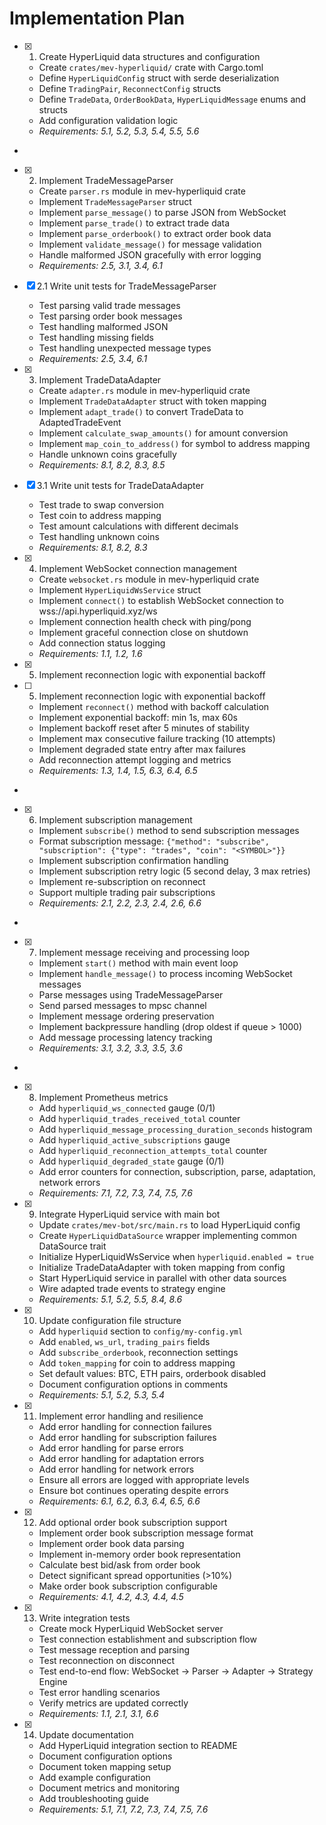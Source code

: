 # Implementation Plan

- [x] 1. Create HyperLiquid data structures and configuration





  - Create `crates/mev-hyperliquid/` crate with Cargo.toml
  - Define `HyperLiquidConfig` struct with serde deserialization
  - Define `TradingPair`, `ReconnectConfig` structs
  - Define `TradeData`, `OrderBookData`, `HyperLiquidMessage` enums and structs
  - Add configuration validation logic
  - _Requirements: 5.1, 5.2, 5.3, 5.4, 5.5, 5.6_
-

- [x] 2. Implement TradeMessageParser




  - Create `parser.rs` module in mev-hyperliquid crate
  - Implement `TradeMessageParser` struct
  - Implement `parse_message()` to parse JSON from WebSocket
  - Implement `parse_trade()` to extract trade data
  - Implement `parse_orderbook()` to extract order book data
  - Implement `validate_message()` for message validation
  - Handle malformed JSON gracefully with error logging
  - _Requirements: 2.5, 3.1, 3.4, 6.1_

- [x] 2.1 Write unit tests for TradeMessageParser


  - Test parsing valid trade messages
  - Test parsing order book messages
  - Test handling malformed JSON
  - Test handling missing fields
  - Test handling unexpected message types
  - _Requirements: 2.5, 3.4, 6.1_

- [x] 3. Implement TradeDataAdapter





  - Create `adapter.rs` module in mev-hyperliquid crate
  - Implement `TradeDataAdapter` struct with token mapping
  - Implement `adapt_trade()` to convert TradeData to AdaptedTradeEvent
  - Implement `calculate_swap_amounts()` for amount conversion
  - Implement `map_coin_to_address()` for symbol to address mapping
  - Handle unknown coins gracefully
  - _Requirements: 8.1, 8.2, 8.3, 8.5_

- [x] 3.1 Write unit tests for TradeDataAdapter


  - Test trade to swap conversion
  - Test coin to address mapping
  - Test amount calculations with different decimals
  - Test handling unknown coins
  - _Requirements: 8.1, 8.2, 8.3_

- [x] 4. Implement WebSocket connection management





  - Create `websocket.rs` module in mev-hyperliquid crate
  - Implement `HyperLiquidWsService` struct
  - Implement `connect()` to establish WebSocket connection to wss://api.hyperliquid.xyz/ws
  - Implement connection health check with ping/pong
  - Implement graceful connection close on shutdown
  - Add connection status logging
  - _Requirements: 1.1, 1.2, 1.6_
- [x] 5. Implement reconnection logic with exponential backoff













- [ ] 5. Implement reconnection logic with exponential backoff

  - Implement `reconnect()` method with backoff calculation
  - Implement exponential backoff: min 1s, max 60s
  - Implement backoff reset after 5 minutes of stability
  - Implement max consecutive failure tracking (10 attempts)
  - Implement degraded state entry after max failures
  - Add reconnection attempt logging and metrics
  - _Requirements: 1.3, 1.4, 1.5, 6.3, 6.4, 6.5_
-

- [x] 6. Implement subscription management




  - Implement `subscribe()` method to send subscription messages
  - Format subscription message: `{"method": "subscribe", "subscription": {"type": "trades", "coin": "<SYMBOL>"}}`
  - Implement subscription confirmation handling
  - Implement subscription retry logic (5 second delay, 3 max retries)
  - Implement re-subscription on reconnect
  - Support multiple trading pair subscriptions
  - _Requirements: 2.1, 2.2, 2.3, 2.4, 2.6, 6.6_
-

- [x] 7. Implement message receiving and processing loop




  - Implement `start()` method with main event loop
  - Implement `handle_message()` to process incoming WebSocket messages
  - Parse messages using TradeMessageParser
  - Send parsed messages to mpsc channel
  - Implement message ordering preservation
  - Implement backpressure handling (drop oldest if queue > 1000)
  - Add message processing latency tracking
  - _Requirements: 3.1, 3.2, 3.3, 3.5, 3.6_
-

- [x] 8. Implement Prometheus metrics



  - Add `hyperliquid_ws_connected` gauge (0/1)
  - Add `hyperliquid_trades_received_total` counter
  - Add `hyperliquid_message_processing_duration_seconds` histogram
  - Add `hyperliquid_active_subscriptions` gauge
  - Add `hyperliquid_reconnection_attempts_total` counter
  - Add `hyperliquid_degraded_state` gauge (0/1)
  - Add error counters for connection, subscription, parse, adaptation, network errors
  - _Requirements: 7.1, 7.2, 7.3, 7.4, 7.5, 7.6_

- [x] 9. Integrate HyperLiquid service with main bot








  - Update `crates/mev-bot/src/main.rs` to load HyperLiquid config
  - Create `HyperLiquidDataSource` wrapper implementing common DataSource trait
  - Initialize HyperLiquidWsService when `hyperliquid.enabled = true`
  - Initialize TradeDataAdapter with token mapping from config
  - Start HyperLiquid service in parallel with other data sources
  - Wire adapted trade events to strategy engine
  - _Requirements: 5.1, 5.2, 5.5, 8.4, 8.6_

- [x] 10. Update configuration file structure




  - Add `hyperliquid` section to `config/my-config.yml`
  - Add `enabled`, `ws_url`, `trading_pairs` fields
  - Add `subscribe_orderbook`, reconnection settings
  - Add `token_mapping` for coin to address mapping
  - Set default values: BTC, ETH pairs, orderbook disabled
  - Document configuration options in comments
  - _Requirements: 5.1, 5.2, 5.3, 5.4_

- [x] 11. Implement error handling and resilience



  - Add error handling for connection failures
  - Add error handling for subscription failures
  - Add error handling for parse errors
  - Add error handling for adaptation errors
  - Add error handling for network errors
  - Ensure all errors are logged with appropriate levels
  - Ensure bot continues operating despite errors
  - _Requirements: 6.1, 6.2, 6.3, 6.4, 6.5, 6.6_

- [x] 12. Add optional order book subscription support



  - Implement order book subscription message format
  - Implement order book data parsing
  - Implement in-memory order book representation
  - Calculate best bid/ask from order book
  - Detect significant spread opportunities (>10%)
  - Make order book subscription configurable
  - _Requirements: 4.1, 4.2, 4.3, 4.4, 4.5_

- [x] 13. Write integration tests




  - Create mock HyperLiquid WebSocket server
  - Test connection establishment and subscription flow
  - Test message reception and parsing
  - Test reconnection on disconnect
  - Test end-to-end flow: WebSocket → Parser → Adapter → Strategy Engine
  - Test error handling scenarios
  - Verify metrics are updated correctly
  - _Requirements: 1.1, 2.1, 3.1, 6.6_


- [x] 14. Update documentation



  - Add HyperLiquid integration section to README
  - Document configuration options
  - Document token mapping setup
  - Add example configuration
  - Document metrics and monitoring
  - Add troubleshooting guide
  - _Requirements: 5.1, 7.1, 7.2, 7.3, 7.4, 7.5, 7.6_
